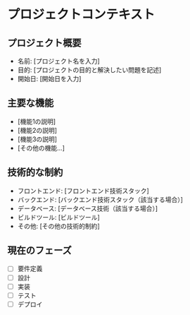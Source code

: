 # プロジェクトコンテキスト

## プロジェクト概要
- 名前: [プロジェクト名を入力]
- 目的: [プロジェクトの目的と解決したい問題を記述]
- 開始日: [開始日を入力]

## 主要な機能
- [機能1の説明]
- [機能2の説明]
- [機能3の説明]
- [その他の機能...]

## 技術的な制約
- フロントエンド: [フロントエンド技術スタック]
- バックエンド: [バックエンド技術スタック（該当する場合）]
- データベース: [データベース技術（該当する場合）]
- ビルドツール: [ビルドツール]
- その他: [その他の技術的制約]

## 現在のフェーズ
- [ ] 要件定義
- [ ] 設計
- [ ] 実装
- [ ] テスト
- [ ] デプロイ
